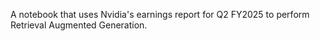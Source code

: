 A notebook that uses Nvidia's earnings report for Q2 FY2025 to perform Retrieval Augmented Generation.

